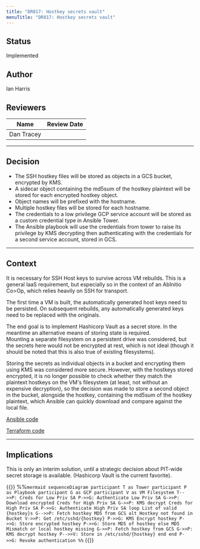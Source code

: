 ```yaml
---
title: "DR017: Hostkey secrets vault"
menuTitle: "DR017: Hostkey secrets vault"
---
```


## Status

Implemented

## Author

Ian Harris

## Reviewers

| Name             |  Review Date |
| ---------------- |--------------|
| Dan Tracey       |    |

---

## Decision

* The SSH hostkey files will be stored as objects in a GCS bucket, encrypted by KMS.  
* A sidecar object containing the md5sum of the hostkey plaintext will be stored for each encrypted hostkey object.
* Object names will be prefixed with the hostname.
* Multiple hostkey files will be stored for each hostname.
* The credentials to a low privilege GCP service account will be stored as a custom credential type in Ansible Tower.
* The Ansible playbook will use the credentials from tower to raise its privilege by KMS decrypting then authenticating with the credentials for a second service account, stored in GCS.

---

## Context

It is necessary for SSH Host keys to survive across VM rebuilds.  This is a general IaaS requirement, but especially so in the
context of an AbInitio Co>Op, which relies heavily on SSH for transport.

The first time a VM is built, the automatically generated host keys need to be persisted.  On subsequent rebuilds, any automatically
generated keys need to be replaced with the originals.

The end goal is to implement Hashicorp Vault as a secret store.  In the meantime an alternative means of storing state is required.  
Mounting a separate filesystem on a persistent drive was considered, but the secrets here would not be encrypted at rest, which is
not ideal (though it should be noted that this is also true of existing filesystems).  

Storing the secrets as individual objects in a bucket and encrypting them using KMS was considered more secure.  However, with the
hostkeys stored encrypted, it is no longer possible to check whether they match the plaintext hostkeys on the VM's filesystem
(at least, not without an expensive decryption), so the decision was made to store a second object in the bucket, alongside the
hostkey, containing the md5sum of the hostkey plaintext, which Ansible can quickly download and compare against the local file.


[Ansible code](https://wtr-wscm-sourcerepo.epam.com/projects/AAN/repos/gcp-ssh/browse/roles/gcp-ssh/tasks/main.yml?until=2c3b86ab18217eb2e7c2b6c6eeb9c7961e45e25a&untilPath=roles%2Fgcp-ssh%2Ftasks%2Fmain.yml)

[Terraform code](https://gitlab.com/Lz-demo-docs/pit_platform/lz-iaas/lz-iaas-landscape/blob/master/terraform/ansible.tf)

---

## Implications

This is only an interim solution, until a strategic decision about PIT-wide secret storage is available.  (Hashicorp Vault is the
current favorite).

{{<mermaid align="center">}}
%%```mermaid
sequenceDiagram
participant T as Tower
participant P as Playbook
participant G as GCP
participant V as VM Filesystem
T-->>P: Creds for Low Priv SA
P->>G: Authenticate Low Priv SA
G->>P: Download encrypted Creds for High Priv SA
G->>P: KMS decrypt Creds for High Priv SA
P->>G: Authenticate High Priv SA
loop List of valid {hostkey}s
  G-->>P: Fetch hostkey MD5 from GCS
  alt Hostkey not found in Bucket
    V->>P: Get /etc/sshd/{hostkey}
    P->>G: KMS Encrypt hostkey
    P->>G: Store encrypted hostkey
    P->>G: Store MD5 of hostkey
  else MD5 Mismatch or local hostkey missing
    G->>P: Fetch hostkey from GCS
    G->>P: KMS decrypt hostkey
    P-->>V: Store in /etc/sshd/{hostkey}
  end
end
P->>G: Revoke authentication
%%```
{{</mermaid>}}
